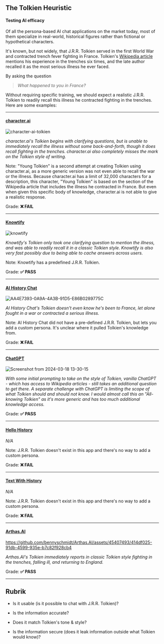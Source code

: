 ## The Tolkien Heuristic

#### Testing AI efficacy

Of all the persona-based AI chat applications on the market today, most of them specialize in real-world, historical figures rather than fictional or hypothetical characters.

It's known, but not widely, that J.R.R. Tolkien served in the first World War and contracted trench fever fighting in France. Tolkien's [Wikipedia article](https://en.wikipedia.org/wiki/J._R._R._Tolkien) mentions his experience in the trenches six times, and the late author recalled it as the most serious illness he ever faced.

By asking the question

> _What happened to you in France?_

Without requiring specific training, we should expect a realistic J.R.R. Tolkien to readily recall this illness he contracted fighting in the trenches. Here are some examples:

-----

#### [character.ai](https://character.ai)

![character-ai-tolkien](https://github.com/bennyschmidt/Arthas.AI/assets/45407493/1fe7dd02-94aa-495c-b2a4-f5c41562b182)

_character.ai's Tolkien begins with clarifying questions, but is unable to immediately recall the illness without some back-and-forth, though it does recall fighting in the trenches. character.ai also completely misses the mark on the Tolkien style of writing._

Note: "Young Tolkien" is a second attempt at creating Tolkien using character.ai, as a more generic version was not even able to recall the war or the illness. Because character.ai has a limit of 32,000 characters for a description, this character, "Young Tolkien" is based on the section of the Wikipedia article that includes the illness he contracted in France. But even when given this specific body of knowledge, character.ai is not able to give a realistic response.

Grade: **❌ FAIL**

-----

#### [Knowtify](https://knowtify.app/)

![knowtify](https://github.com/bennyschmidt/Arthas.AI/assets/45407493/7352779f-c1f0-4035-afac-3fa5852dd842)

_Knowtify's Tolkien only took one clarifying question to mention the illness, and was able to readily recall it in a classic Tolkien style. Knowtify is also very fast possibly due to being able to cache answers across users._

Note: Knowtify has a predefined J.R.R. Tolkien.

Grade: **✅ PASS**

-----

#### [AI History Chat](https://apps.apple.com/us/app/ai-history-chat/id6446097887)

![AA4E7393-0A9A-4A3B-91D5-E86B0289775C](https://github.com/bennyschmidt/Arthas.AI/assets/45407493/b57462bd-126a-4fe2-bc0e-1c374031a62a)

_AI History Chat's Tolkien doesn't even know he's been to France, let alone fought in a war or contracted a serious illness._

Note: AI History Chat did not have a pre-defined J.R.R. Tolkien, but lets you add a custom persona. It's unclear where it pulled Tolkien's knowledge from.

Grade: **❌ FAIL**

-----

#### [ChatGPT](https://chat.openai.com/)

![Screenshot from 2024-03-18 13-30-15](https://github.com/bennyschmidt/Arthas.AI/assets/45407493/88829714-f320-4f58-9c18-1fd1a3083c8c)

_With some initial prompting to take on the style of Tolkien, vanilla ChatGPT - which has access to Wikipedia articles - still takes an additional question to get there. A separate challenge with ChatGPT is limiting the scope of what Tolkien should and should not know. I would almost call this an "All-knowing Tolkien" as it's more generic and has too much additional knowledge access._

Grade: **✅ PASS**

-----

#### [Hello History](https://hellohistory.ai/)

_N/A_

Note: J.R.R. Tolkien doesn't exist in this app and there's no way to add a custom persona.

Grade: **❌ FAIL**

-----

#### [Text With History](https://textwith.app/history/)

_N/A_

Note: J.R.R. Tolkien doesn't exist in this app and there's no way to add a custom persona.

Grade: **❌ FAIL**

-----

#### [Arthas.AI](https://github.com/bennyschmidt/Arthas.AI)

https://github.com/bennyschmidt/Arthas.AI/assets/45407493/414df025-91db-4599-935e-b7c82f928cb4

_Arthas.AI's Tolkien immediately reports in classic Tolkien style fighting in the trenches, falling ill, and returning to England._

Grade: **✅ PASS**

-----

## Rubrik

- Is it usable (is it possible to chat with J.R.R. Tolkien)?

- Is the information accurate?

- Does it match Tolkien's tone & style?

- Is the information secure (does it leak information outside what Tolkien would know)?
